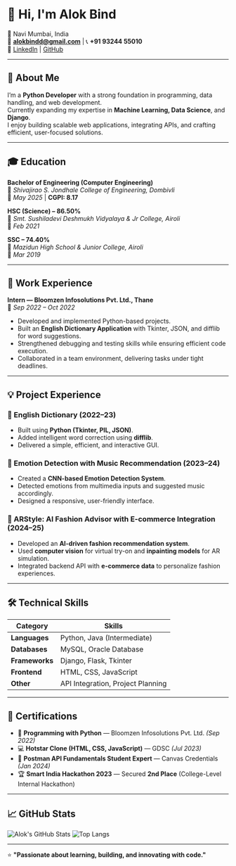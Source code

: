 # 👋 Hi, I'm Alok Bind

📍 Navi Mumbai, India  
📧 **alokbindd@gmail.com** | 📞 **+91 93244 55010**  
🔗 [LinkedIn](https://www.linkedin.com/in/alokbind/) | [GitHub](https://github.com/alokbind)

---

## 🚀 About Me
I’m a **Python Developer** with a strong foundation in programming, data handling, and web development.  
Currently expanding my expertise in **Machine Learning, Data Science**, and **Django**.  
I enjoy building scalable web applications, integrating APIs, and crafting efficient, user-focused solutions.

---

## 🎓 Education
**Bachelor of Engineering (Computer Engineering)**  
📍 *Shivajirao S. Jondhale College of Engineering, Dombivli*  
📆 *May 2025* | **CGPI: 8.17**

**HSC (Science) – 86.50%**  
📍 *Smt. Sushiladevi Deshmukh Vidyalaya & Jr College, Airoli*  
📆 *Feb 2021*

**SSC – 74.40%**  
📍 *Mazidun High School & Junior College, Airoli*  
📆 *Mar 2019*

---

## 💼 Work Experience
**Intern — Bloomzen Infosolutions Pvt. Ltd., Thane**  
📆 *Sep 2022 – Oct 2022*  
- Developed and implemented Python-based projects.  
- Built an **English Dictionary Application** with Tkinter, JSON, and difflib for word suggestions.  
- Strengthened debugging and testing skills while ensuring efficient code execution.  
- Collaborated in a team environment, delivering tasks under tight deadlines.

---

## 💡 Project Experience

### 🧠 English Dictionary (2022–23)
- Built using **Python (Tkinter, PIL, JSON)**.
- Added intelligent word correction using **difflib**.
- Delivered a simple, efficient, and interactive GUI.

### 🎵 Emotion Detection with Music Recommendation (2023–24)
- Created a **CNN-based Emotion Detection System**.
- Detected emotions from multimedia inputs and suggested music accordingly.
- Designed a responsive, user-friendly interface.

### 👗 ARStyle: AI Fashion Advisor with E-commerce Integration (2024–25)
- Developed an **AI-driven fashion recommendation system**.
- Used **computer vision** for virtual try-on and **inpainting models** for AR simulation.
- Integrated backend API with **e-commerce data** to personalize fashion experiences.

---

## 🛠️ Technical Skills

| Category | Skills |
|-----------|---------|
| **Languages** | Python, Java (Intermediate) |
| **Databases** | MySQL, Oracle Database |
| **Frameworks** | Django, Flask, Tkinter |
| **Frontend** | HTML, CSS, JavaScript |
| **Other** | API Integration, Project Planning |

---

## 📜 Certifications
- 🐍 **Programming with Python** — Bloomzen Infosolutions Pvt. Ltd. *(Sep 2022)*  
- 💻 **Hotstar Clone (HTML, CSS, JavaScript)** — GDSC *(Jul 2023)*  
- 🔗 **Postman API Fundamentals Student Expert** — Canvas Credentials *(Jan 2024)*  
- 🏆 **Smart India Hackathon 2023** — Secured **2nd Place** (College-Level Internal Hackathon)

---

## 📈 GitHub Stats
![Alok's GitHub Stats](https://github-readme-stats.vercel.app/api?username=alokbind&show_icons=true&theme=tokyonight)
![Top Langs](https://github-readme-stats.vercel.app/api/top-langs/?username=alokbind&layout=compact&theme=tokyonight)

---

⭐ **"Passionate about learning, building, and innovating with code."**
